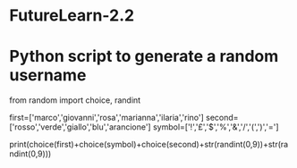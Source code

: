 # FutureLearn-2.2
# Python script to generate a random username

from random import choice, randint

first=['marco','giovanni','rosa','marianna','ilaria','rino']
second=['rosso','verde','giallo','blu','arancione']
symbol=['!','£','$','%','&','/','(',')','=']


print(choice(first)+choice(symbol)+choice(second)+str(randint(0,9))+str(randint(0,9)))
